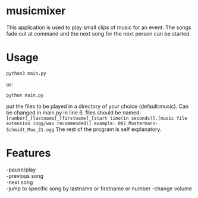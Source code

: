 # musicmixer  
This application is used to play small clips of music for an event. The songs fade out at command and the next song for the next person can be started. 
# Usage
```
python3 main.py
```
or:  
```
python main.py
```
put the files to be played in a directory of your choice (default:music). Can be changed in main.py in line 6.
files should be named:
`[number]_[lastname]_[firstname]_[start time(in seconds)].[music file extension (ogg/wav recommended)] example: 002_Mustermann-Schmidt_Max_21.ogg` 
The rest of the program is self explanatory.  
# Features  
-pause/play  
-previous song  
-next song  
-jump to specific song by lastname or firstname or number
-change volume
